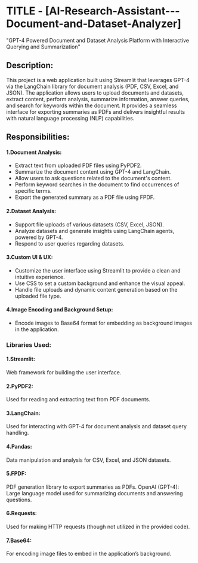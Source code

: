 # TITLE - [AI-Research-Assistant---Document-and-Dataset-Analyzer]
"GPT-4 Powered Document and Dataset Analysis Platform with Interactive Querying and Summarization"

## Description:
This project is a web application built using Streamlit that leverages GPT-4 via the LangChain library for document analysis (PDF, CSV, Excel, and JSON). The application allows users to upload documents and datasets, extract content, perform analysis, summarize information, answer queries, and search for keywords within the document. It provides a seamless interface for exporting summaries as PDFs and delivers insightful results with natural language processing (NLP) capabilities.

## Responsibilities:

#### 1.Document Analysis:
* Extract text from uploaded PDF files using PyPDF2.
* Summarize the document content using GPT-4 and LangChain.
* Allow users to ask questions related to the document's content.
* Perform keyword searches in the document to find occurrences of specific terms.
* Export the generated summary as a PDF file using FPDF.

#### 2.Dataset Analysis:
* Support file uploads of various datasets (CSV, Excel, JSON).
* Analyze datasets and generate insights using LangChain agents, powered by GPT-4.
* Respond to user queries regarding datasets.
  
#### 3.Custom UI & UX:
* Customize the user interface using Streamlit to provide a clean and intuitive experience.
* Use CSS to set a custom background and enhance the visual appeal.
* Handle file uploads and dynamic content generation based on the uploaded file type.

#### 4.Image Encoding and Background Setup:
* Encode images to Base64 format for embedding as background images in the application.

### Libraries Used:
#### 1.Streamlit: 
Web framework for building the user interface.
#### 2.PyPDF2:
Used for reading and extracting text from PDF documents.
#### 3.LangChain: 
Used for interacting with GPT-4 for document analysis and dataset query handling.
#### 4.Pandas: 
Data manipulation and analysis for CSV, Excel, and JSON datasets.
#### 5.FPDF: 
PDF generation library to export summaries as PDFs.
OpenAI (GPT-4): Large language model used for summarizing documents and answering questions.
#### 6.Requests: 
Used for making HTTP requests (though not utilized in the provided code).
#### 7.Base64: 
For encoding image files to embed in the application’s background.
